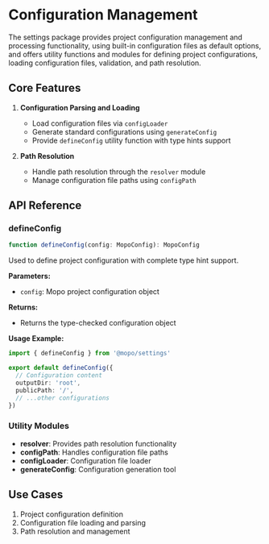 # Configuration Management

The settings package provides project configuration management and processing functionality, using built-in configuration files as default options, and offers utility functions and modules for defining project configurations, loading configuration files, validation, and path resolution.

## Core Features

1. **Configuration Parsing and Loading**
   - Load configuration files via `configLoader`
   - Generate standard configurations using `generateConfig`
   - Provide `defineConfig` utility function with type hints support

2. **Path Resolution**
   - Handle path resolution through the `resolver` module
   - Manage configuration file paths using `configPath`

## API Reference

### defineConfig

```typescript
function defineConfig(config: MopoConfig): MopoConfig
```

Used to define project configuration with complete type hint support.

**Parameters:**
- `config`: Mopo project configuration object

**Returns:**
- Returns the type-checked configuration object

**Usage Example:**
```typescript
import { defineConfig } from '@mopo/settings'

export default defineConfig({
  // Configuration content
  outputDir: 'root',
  publicPath: '/',
  // ...other configurations
})
```

### Utility Modules

- **resolver**: Provides path resolution functionality
- **configPath**: Handles configuration file paths
- **configLoader**: Configuration file loader
- **generateConfig**: Configuration generation tool

## Use Cases

1. Project configuration definition
2. Configuration file loading and parsing
3. Path resolution and management